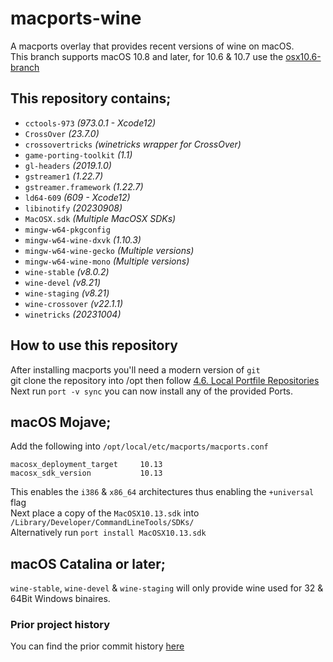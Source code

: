 # macports-wine
A macports overlay that provides recent versions of wine on macOS.\
This branch supports macOS 10.8 and later, for 10.6 & 10.7 use the [osx10.6-branch](https://github.com/Gcenx/macports-wine/tree/osx10.6-branch)

## This repository contains;
- `cctools-973`             *(973.0.1 - Xcode12)*
- `CrossOver`               *(23.7.0)*
- `crossovertricks`         *(winetricks wrapper for CrossOver)*
- `game-porting-toolkit`    *(1.1)*
- `gl-headers`              *(2019.1.0)*
- `gstreamer1`              *(1.22.7)*
- `gstreamer.framework`     *(1.22.7)*
- `ld64-609`                *(609 - Xcode12)*
- `libinotify`              *(20230908)*
- `MacOSX.sdk`              *(Multiple MacOSX SDKs)*
- `mingw-w64-pkgconfig`
- `mingw-w64-wine-dxvk`     *(1.10.3)*
- `mingw-w64-wine-gecko`    *(Multiple versions)*
- `mingw-w64-wine-mono`     *(Multiple versions)*
- `wine-stable`             *(v8.0.2)*
- `wine-devel`              *(v8.21)*
- `wine-staging`            *(v8.21)*
- `wine-crossover`          *(v22.1.1)*
- `winetricks`              *(20231004)*

## How to use this repository
After installing macports you'll need a modern version of `git`\
git clone the repository into /opt then follow [4.6. Local Portfile Repositories](https://guide.macports.org/#development.local-repositories)\
Next run `port -v sync` you can now install any of the provided Ports.

## macOS Mojave;
Add the following into `/opt/local/etc/macports/macports.conf`
```
macosx_deployment_target     10.13
macosx_sdk_version           10.13
```
This enables the `i386` & `x86_64` architectures thus enabling the `+universal` flag\
Next place a copy of the `MacOSX10.13.sdk` into `/Library/Developer/CommandLineTools/SDKs/` \
Alternatively run `port install MacOSX10.13.sdk`

## macOS Catalina or later;
`wine-stable`, `wine-devel` & `wine-staging` will only provide wine used for 32 & 64Bit Windows binaires.

### Prior project history
You can find the prior commit history [here](https://github.com/Gcenx/macports-wine/tree/master)
